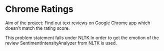 # Chrome Ratings

Aim of the project: Find out text reviews on Google Chrome app which doesn't match the rating score.

This problem statement falls under NLTK.In order to get the emotion of the review SentimentIntensityAnalyzer from NLTK is used. 
